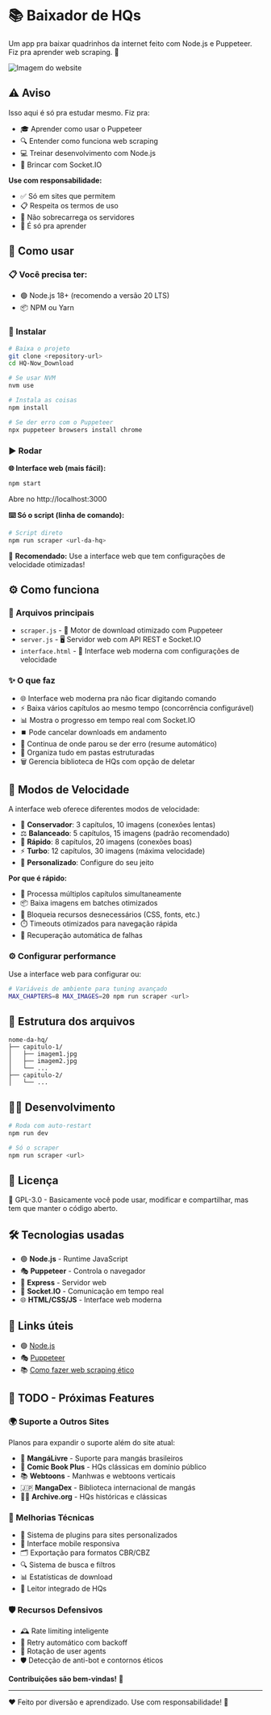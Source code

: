 # 📚 Baixador de HQs

Um app pra baixar quadrinhos da internet feito com Node.js e Puppeteer. Fiz pra aprender web scraping. 🚀

![Imagem do website](https://i.imgur.com/dIMX0jG.png)

## ⚠️ Aviso 

Isso aqui é só pra estudar mesmo. Fiz pra:

- 🎓 Aprender como usar o Puppeteer
- 🔍 Entender como funciona web scraping
- 💻 Treinar desenvolvimento com Node.js
- 🔌 Brincar com Socket.IO

**Use com responsabilidade:**
- ✅ Só em sites que permitem
- 📋 Respeita os termos de uso
- 🚫 Não sobrecarrega os servidores
- 🎯 É só pra aprender

## 🚀 Como usar

### 📋 Você precisa ter:
- 🟢 Node.js 18+ (recomendo a versão 20 LTS)
- 📦 NPM ou Yarn

### 💾 Instalar

```bash
# Baixa o projeto
git clone <repository-url>
cd HQ-Now_Download

# Se usar NVM
nvm use

# Instala as coisas
npm install

# Se der erro com o Puppeteer
npx puppeteer browsers install chrome
```

### ▶️ Rodar

**🌐 Interface web (mais fácil):**
```bash
npm start
```
Abre no http://localhost:3000

**⌨️ Só o script (linha de comando):**
```bash
# Script direto
npm run scraper <url-da-hq>
```

🚀 **Recomendado:** Use a interface web que tem configurações de velocidade otimizadas!

## ⚙️ Como funciona

### 📁 Arquivos principais

- `scraper.js` - 🤖 Motor de download otimizado com Puppeteer
- `server.js` - 🖥️ Servidor web com API REST e Socket.IO
- `interface.html` - 🎨 Interface web moderna com configurações de velocidade

### ✨ O que faz

- 🌐 Interface web moderna pra não ficar digitando comando
- ⚡ Baixa vários capítulos ao mesmo tempo (concorrência configurável)
- 📊 Mostra o progresso em tempo real com Socket.IO
- ⏹️ Pode cancelar downloads em andamento
- 🔄 Continua de onde parou se der erro (resume automático)
- 📂 Organiza tudo em pastas estruturadas
- 🗑️ Gerencia biblioteca de HQs com opção de deletar

## 🚀 Modos de Velocidade

A interface web oferece diferentes modos de velocidade:

- 🐌 **Conservador**: 3 capítulos, 10 imagens (conexões lentas)
- ⚖️ **Balanceado**: 5 capítulos, 15 imagens (padrão recomendado)
- 🚀 **Rápido**: 8 capítulos, 20 imagens (conexões boas)
- ⚡ **Turbo**: 12 capítulos, 30 imagens (máxima velocidade)
- 🔧 **Personalizado**: Configure do seu jeito

**Por que é rápido:**
- 🔄 Processa múltiplos capítulos simultaneamente
- 📦 Baixa imagens em batches otimizados
- 🚫 Bloqueia recursos desnecessários (CSS, fonts, etc.)
- ⏱️ Timeouts otimizados para navegação rápida
- 💪 Recuperação automática de falhas

### ⚙️ Configurar performance

Use a interface web para configurar ou:

```bash
# Variáveis de ambiente para tuning avançado
MAX_CHAPTERS=8 MAX_IMAGES=20 npm run scraper <url>
```

## 📂 Estrutura dos arquivos

```
nome-da-hq/
├── capitulo-1/
│   ├── imagem1.jpg
│   ├── imagem2.jpg
│   └── ...
├── capitulo-2/
│   └── ...
```

## 👨‍💻 Desenvolvimento

```bash
# Roda com auto-restart
npm run dev

# Só o scraper
npm run scraper <url>
```

## 📄 Licença

📜 GPL-3.0 - Basicamente você pode usar, modificar e compartilhar, mas tem que manter o código aberto.

## 🛠️ Tecnologias usadas

- 🟢 **Node.js** - Runtime JavaScript
- 🎭 **Puppeteer** - Controla o navegador
- 🚂 **Express** - Servidor web
- 🔌 **Socket.IO** - Comunicação em tempo real
- 🌐 **HTML/CSS/JS** - Interface web moderna

## 🔗 Links úteis

- 🟢 [Node.js](https://nodejs.org/)
- 🎭 [Puppeteer](https://pptr.dev/)
- 📚 [Como fazer web scraping ético](https://blog.apify.com/is-web-scraping-legal/)

## 📝 TODO - Próximas Features

### 🌍 Suporte a Outros Sites
Planos para expandir o suporte além do site atual:

- 📖 **MangáLivre** - Suporte para mangás brasileiros
- 🦸 **Comic Book Plus** - HQs clássicas em domínio público
- 📚 **Webtoons** - Manhwas e webtoons verticais
- 🇯🇵 **MangaDex** - Biblioteca internacional de mangás
- 🏴‍☠️ **Archive.org** - HQs históricas e clássicas

### 🚀 Melhorias Técnicas
- 🔧 Sistema de plugins para sites personalizados
- 📱 Interface mobile responsiva
- 🗂️ Exportação para formatos CBR/CBZ
- 🔍 Sistema de busca e filtros
- 📊 Estatísticas de download
- 🎨 Leitor integrado de HQs

### 🛡️ Recursos Defensivos
- 🕰️ Rate limiting inteligente
- 🔄 Retry automático com backoff
- 👻 Rotação de user agents
- 🛡️ Detecção de anti-bot e contornos éticos

**Contribuições são bem-vindas!** 🤝

---

❤️ Feito por diversão e aprendizado. Use com responsabilidade! 🚀
